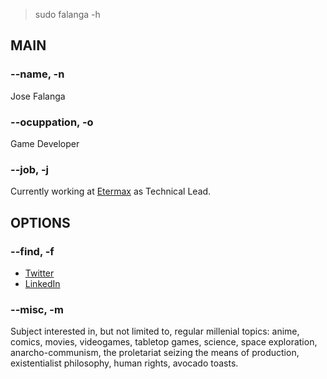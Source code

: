 > sudo falanga -h

## MAIN

### --name, -n

Jose Falanga

### --ocuppation, -o

Game Developer

### --job, -j

Currently working at [Etermax](https://etermax.com/) as Technical Lead.

## OPTIONS

### --find, -f

- [Twitter](https://twitter.com/jose_falanga)
- [LinkedIn](https://www.linkedin.com/in/jose-falanga/)

### --misc, -m

Subject interested in, but not limited to, regular millenial topics: anime, comics, movies, videogames, tabletop games, science, space exploration, anarcho-communism, the proletariat seizing the means of production, existentialist philosophy, human rights, avocado toasts.
